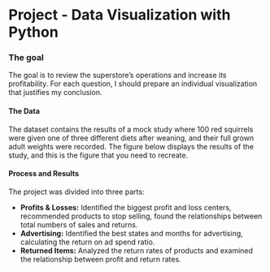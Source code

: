 # Project - Data Visualization with Python

### The goal

The goal is to review the superstore’s operations and increase its profitability. For each question, I should prepare an individual visualization that justifies my conclusion.

#### The Data

The dataset contains the results of a mock study where 100 red squirrels were given one of three different diets after weaning, and their full grown adult weights were recorded. The figure below displays the results of the study, and this is the figure that you need to recreate.


#### Process and Results

The project was divided into three parts:
- **Profits & Losses:** Identified the biggest profit and loss centers, recommended products to stop selling, found the relationships between total numbers of sales and returns.
- **Advertising:** Identified the best states and months for advertising, calculating the return on ad spend ratio.
- **Returned Items:** Analyzed the return rates of products and examined the relationship between profit and return rates.
